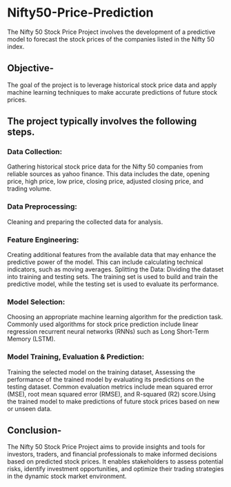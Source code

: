# Nifty50-Price-Prediction
The Nifty 50 Stock Price Project involves the development of a predictive model to forecast the stock prices 
of the companies listed in the Nifty 50 index.
## Objective- 
The goal of the project is to leverage historical stock price data and apply machine learning techniques to 
make accurate predictions of future stock prices.
## The project typically involves the following steps.
### Data Collection:
Gathering historical stock price data for the Nifty 50 companies from reliable sources as yahoo finance. This data includes the date, opening price, high price, low price, closing price, adjusted closing price, and trading volume.
### Data Preprocessing: 
Cleaning and preparing the collected data for analysis.
### Feature Engineering: 
Creating additional features from the available data that may enhance the predictive power of the model. This can include calculating technical indicators, such as moving averages.
Splitting the Data: Dividing the dataset into training and testing sets. The training set is used to build and train the predictive model, while the testing set is used to evaluate its performance.
### Model Selection: 
Choosing an appropriate machine learning algorithm for the prediction task. Commonly used algorithms for stock price prediction include linear regression recurrent neural networks (RNNs) such as Long Short-Term Memory (LSTM).

### Model Training, Evaluation & Prediction: 
Training the selected model on the training dataset, Assessing the performance of the trained model by evaluating its predictions on the testing dataset. Common evaluation metrics include mean squared error (MSE), root mean squared error (RMSE), and R-squared (R2) score.Using the trained model to make predictions of future stock prices based on new or unseen data. 
## Conclusion- 
The Nifty 50 Stock Price Project aims to provide insights and tools for investors, traders, and financial professionals to make informed decisions based on predicted stock prices. It enables stakeholders to assess potential risks, identify investment opportunities, and optimize their trading strategies in the dynamic stock market environment.

